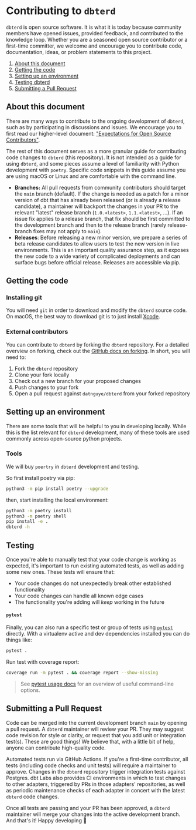 # Contributing to `dbterd`

`dbterd` is open source software. It is what it is today because community members have opened issues, provided feedback, and contributed to the knowledge loop. Whether you are a seasoned open source contributor or a first-time committer, we welcome and encourage you to contribute code, documentation, ideas, or problem statements to this project.

1. [About this document](#about-this-document)
2. [Getting the code](#getting-the-code)
3. [Setting up an environment](#setting-up-an-environment)
4. [Testing dbterd](#testing)
5. [Submitting a Pull Request](#submitting-a-pull-request)

## About this document

There are many ways to contribute to the ongoing development of `dbterd`, such as by participating in discussions and issues. We encourage you to first read our higher-level document: ["Expectations for Open Source Contributors"](add-document).

The rest of this document serves as a more granular guide for contributing code changes to `dbterd` (this repository). It is not intended as a guide for using `dbterd`, and some pieces assume a level of familiarity with Python development with `poetry`. Specific code snippets in this guide assume you are using macOS or Linux and are comfortable with the command line.

- **Branches:** All pull requests from community contributors should target the `main` branch (default). If the change is needed as a patch for a minor version of dbt that has already been released (or is already a release candidate), a maintainer will backport the changes in your PR to the relevant "latest" release branch (`1.0.<latest>`, `1.1.<latest>`, ...). If an issue fix applies to a release branch, that fix should be first committed to the development branch and then to the release branch (rarely release-branch fixes may not apply to `main`).
- **Releases**: Before releasing a new minor version, we prepare a series of beta release candidates to allow users to test the new version in live environments. This is an important quality assurance step, as it exposes the new code to a wide variety of complicated deployments and can surface bugs before official release. Releases are accessible via pip.

## Getting the code

### Installing git

You will need `git` in order to download and modify the `dbterd` source code. On macOS, the best way to download git is to just install [Xcode](https://developer.apple.com/support/xcode/).

### External contributors

You can contribute to `dbterd` by forking the `dbterd` repository. For a detailed overview on forking, check out the [GitHub docs on forking](https://help.github.com/en/articles/fork-a-repo). In short, you will need to:

1. Fork the `dbterd` repository
2. Clone your fork locally
3. Check out a new branch for your proposed changes
4. Push changes to your fork
5. Open a pull request against `datnguye/dbterd` from your forked repository


## Setting up an environment

There are some tools that will be helpful to you in developing locally. While this is the list relevant for `dbterd` development, many of these tools are used commonly across open-source python projects.

### Tools

We will buy `poertry` in `dbterd` development and testing.

So first install poetry via pip:
```bash
python3 -m pip install poetry --upgrade
```

then, start installing the local environment:
```bash
python3 -m poetry install
python3 -m poetry shell
pip install -e .
dbterd -h
```


## Testing

Once you're able to manually test that your code change is working as expected, it's important to run existing automated tests, as well as adding some new ones. These tests will ensure that:
- Your code changes do not unexpectedly break other established functionality
- Your code changes can handle all known edge cases
- The functionality you're adding will _keep_ working in the future

#### `pytest`

Finally, you can also run a specific test or group of tests using [`pytest`](https://docs.pytest.org/en/latest/) directly. With a virtualenv active and dev dependencies installed you can do things like:

```bash
pytest .
```

Run test with coverage report:
```bash
coverage run -m pytest . && coverage report --show-missing
```

> See [pytest usage docs](https://docs.pytest.org/en/6.2.x/usage.html) for an overview of useful command-line options.

## Submitting a Pull Request

Code can be merged into the current development branch `main` by opening a pull request. A `dbterd` maintainer will review your PR. They may suggest code revision for style or clarity, or request that you add unit or integration test(s). These are good things! We believe that, with a little bit of help, anyone can contribute high-quality code.

Automated tests run via GitHub Actions. If you're a first-time contributor, all tests (including code checks and unit tests) will require a maintainer to approve. Changes in the `dbterd` repository trigger integration tests against Postgres. dbt Labs also provides CI environments in which to test changes to other adapters, triggered by PRs in those adapters' repositories, as well as periodic maintenance checks of each adapter in concert with the latest `dbterd` code changes.

Once all tests are passing and your PR has been approved, a `dbterd` maintainer will merge your changes into the active development branch. And that's it! Happy developing :tada:
